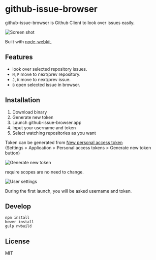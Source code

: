 # github-issue-browser

github-issue-browser is Github Client to look over issues easily.

![Screen shot](https://monosnap.com/image/5lrtLqRtPiSuEvJp0ddxNxTsFYW1f4.png)

Built with [node-webkit](https://github.com/rogerwang/node-webkit).

## Features

- look over selected repository issues.
- `N`, `P` move to next/prev repository.
- `J`, `K` move to next/prev issue.
- `B` open selected issue in browser.

## Installation

1. Download binary
1. Generate new token
1. Launch github-issue-browser.app
1. Input your username and token
1. Select watching repositories as you want

Token can be generated from [New personal access token](https://github.com/settings/tokens/new)  
(Settings > Application > Personal access tokens > Generate new token button)

![Generate new token](https://monosnap.com/image/NIrXblyjQkdp1e8euatOgwpqW2cXVR.png)

require scopes are no need to change.

![User settings](https://monosnap.com/image/Q3oxl991JOzWsnk3xd7a88razFVHde.png)

During the first launch, you will be asked username and token.

## Develop

```
npm install
bower install
gulp nwbuild
```

## License

MIT
